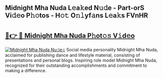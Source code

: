 ## Midnight Mha Nuda L𝚎a𝚔ed N𝚞𝚍e - Part-orS Vi𝚍𝚎o P𝚑𝚘tos - H𝚘𝚝 O𝚗𝚕yf𝚊ns L𝚎a𝚔s FVnHR

# <h2><a href="http://kfd8i5.oniu.top/?m=Midnight+Mha+Nuda">🔗👉 🔴 Midnight Mha Nuda P𝚑ot𝚘𝚜 V𝚒d𝚎o</a></h2>

[![Midnight Mha Nuda Nu𝚍e𝚜](https://i.imgur.com/0qMVB7G.gif)](http://kfd8i5.oniu.top/?m=Midnight+Mha+Nuda)
Social media personality Midnight Mha Nuda, acclaimed for publishing dance and lifestyle material, consisting of presentations and personal blogs. Inspiring role model Midnight Mha Nuda, recognized for their outstanding accomplishments and commitment to making a difference.  
